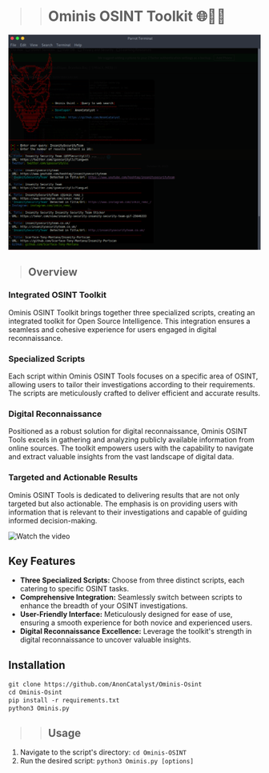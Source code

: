 >># Ominis OSINT Toolkit 🌐🕵️‍♂️

<img src="src/img/screenshot.png" alt="Ominis Osint Project - screenshot" width="550" height="430"/>

>## Overview

### Integrated OSINT Toolkit
Ominis OSINT Toolkit brings together three specialized scripts, creating an integrated toolkit for Open Source Intelligence. This integration ensures a seamless and cohesive experience for users engaged in digital reconnaissance.

### Specialized Scripts
Each script within Ominis OSINT Tools focuses on a specific area of OSINT, allowing users to tailor their investigations according to their requirements. The scripts are meticulously crafted to deliver efficient and accurate results.

### Digital Reconnaissance
Positioned as a robust solution for digital reconnaissance, Ominis OSINT Tools excels in gathering and analyzing publicly available information from online sources. The toolkit empowers users with the capability to navigate and extract valuable insights from the vast landscape of digital data.

### Targeted and Actionable Results
Ominis OSINT Tools is dedicated to delivering results that are not only targeted but also actionable. The emphasis is on providing users with information that is relevant to their investigations and capable of guiding informed decision-making.

![Watch the video](src/img/video.gif)

## Key Features

- **Three Specialized Scripts:** Choose from three distinct scripts, each catering to specific OSINT tasks.
- **Comprehensive Integration:** Seamlessly switch between scripts to enhance the breadth of your OSINT investigations.
- **User-Friendly Interface:** Meticulously designed for ease of use, ensuring a smooth experience for both novice and experienced users.
- **Digital Reconnaissance Excellence:** Leverage the toolkit's strength in digital reconnaissance to uncover valuable insights.

## Installation
   ```
   git clone https://github.com/AnonCatalyst/Ominis-Osint
   cd Ominis-Osint
   pip install -r requirements.txt
   python3 Ominis.py
   ```
>>## Usage

1. Navigate to the script's directory: `cd Ominis-OSINT`
2. Run the desired script: `python3 Ominis.py [options]`

